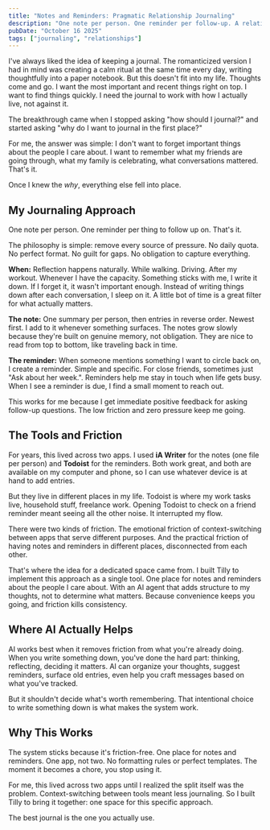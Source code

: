 ```yaml
---
title: "Notes and Reminders: Pragmatic Relationship Journaling"
description: "One note per person. One reminder per follow-up. A relationship journaling system built for people who actually want to stick with it."
pubDate: "October 16 2025"
tags: ["journaling", "relationships"]
---
```


I've always liked the idea of keeping a journal. The romanticized version I had in mind was creating a calm ritual at the same time every day, writing thoughtfully into a paper notebook. But this doesn't fit into my life. Thoughts come and go. I want the most important and recent things right on top. I want to find things quickly. I need the journal to work with how I actually live, not against it.

The breakthrough came when I stopped asking "how should I journal?" and started asking "why do I want to journal in the first place?"

For me, the answer was simple: I don't want to forget important things about the people I care about. I want to remember what my friends are going through, what my family is celebrating, what conversations mattered. That's it.

Once I knew the _why_, everything else fell into place.

## My Journaling Approach

One note per person. One reminder per thing to follow up on. That's it.

The philosophy is simple: remove every source of pressure. No daily quota. No perfect format. No guilt for gaps. No obligation to capture everything.

**When:** Reflection happens naturally. While walking. Driving. After my workout. Whenever I have the capacity. Something sticks with me, I write it down. If I forget it, it wasn't important enough. Instead of writing things down after each conversation, I sleep on it. A little bot of time is a great filter for what actually matters.

**The note:** One summary per person, then entries in reverse order. Newest first. I add to it whenever something surfaces. The notes grow slowly because they're built on genuine memory, not obligation. They are nice to read from top to bottom, like traveling back in time.

**The reminder:** When someone mentions something I want to circle back on, I create a reminder. Simple and specific. For close friends, sometimes just "Ask about her week.". Reminders help me stay in touch when life gets busy. When I see a reminder is due, I find a small moment to reach out.

This works for me because I get immediate positive feedback for asking follow-up questions. The low friction and zero pressure keep me going. 

## The Tools and Friction

For years, this lived across two apps. I used **iA Writer** for the notes (one file per person) and **Todoist** for the reminders. Both work great, and both are available on my computer and phone, so I can use whatever device is at hand to add entries.

But they live in different places in my life. Todoist is where my work tasks live, household stuff, freelance work. Opening Todoist to check on a friend reminder meant seeing all the other noise. It interrupted my flow.

There were two kinds of friction. The emotional friction of context-switching between apps that serve different purposes. And the practical friction of having notes and reminders in different places, disconnected from each other.

That's where the idea for a dedicated space came from. I built Tilly to implement this approach as a single tool. One place for notes and reminders about the people I care about. With an AI agent that adds structure to my thoughts, not to determine what matters. Because convenience keeps you going, and friction kills consistency.

## Where AI Actually Helps

AI works best when it removes friction from what you're already doing. When you write something down, you've done the hard part: thinking, reflecting, deciding it matters. AI can organize your thoughts, suggest reminders, surface old entries, even help you craft messages based on what you've tracked.

But it shouldn't decide what's worth remembering. That intentional choice to write something down is what makes the system work.

## Why This Works

The system sticks because it's friction-free. One place for notes and reminders. One app, not two. No formatting rules or perfect templates. The moment it becomes a chore, you stop using it.

For me, this lived across two apps until I realized the split itself was the problem. Context-switching between tools meant less journaling. So I built Tilly to bring it together: one space for this specific approach.

The best journal is the one you actually use.
